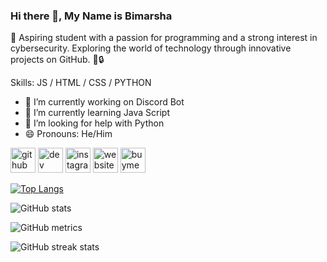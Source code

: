 ### Hi there 👋, My Name is Bimarsha
👋 Aspiring student with a passion for programming and a strong interest in cybersecurity. Exploring the world of technology through innovative projects on GitHub. 🚀🔒

Skills: JS / HTML / CSS / PYTHON

- 🔭 I’m currently working on Discord Bot 
- 🌱 I’m currently learning Java Script  
- 🤔 I’m looking for help with Python 
- 😄 Pronouns: He/Him 


[<img src='https://cdn.jsdelivr.net/npm/simple-icons@3.0.1/icons/github.svg' alt='github' height='40'>](https://github.com/Bimarsha69)  [<img src='https://cdn.jsdelivr.net/npm/simple-icons@3.0.1/icons/dev-dot-to.svg' alt='dev' height='40'>](https://dev.to/Bimarsha69)  [<img src='https://cdn.jsdelivr.net/npm/simple-icons@3.0.1/icons/instagram.svg' alt='instagram' height='40'>](https://www.instagram.com/BIMARSHAAAA/)  [<img src='https://cdn.jsdelivr.net/npm/simple-icons@3.0.1/icons/icloud.svg' alt='website' height='40'>](https://bimarshathapa.com.np)  [<img src='https://cdn.jsdelivr.net/npm/simple-icons@3.0.1/icons/buymeacoffee.svg' alt='buymeacoffee' height='40'>](https://www.buymeacoffee.com/bimarsha69)  

[![Top Langs](https://github-readme-stats.vercel.app/api/top-langs/?username=Bimarsha69)](https://github.com/anuraghazra/github-readme-stats)

![GitHub stats](https://github-readme-stats.vercel.app/api?username=Bimarsha69&show_icons=true&count_private=true)  

![GitHub metrics](https://metrics.lecoq.io/Bimarsha69)  

![GitHub streak stats](https://streak-stats.demolab.com/?user=Bimarsha69)  


